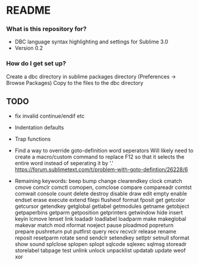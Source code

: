 # README #

### What is this repository for? ###

* DBC language syntax highlighting and settings for Sublime 3.0
* Version 0.2

### How do I get set up? ###

Create a dbc directory in sublime packages directory (Preferences -> Browse Packages)
Copy to the files to the dbc directory


## TODO ##

- fix invalid continue/endif etc

- Indentation defaults
- Trap functions

- Find a way to override goto-definition word seperators
	Will likely need to create a macro/custom command to replace F12 so that it selects the entire word instead of seperating it by '.'
	https://forum.sublimetext.com/t/problem-with-goto-defintion/26228/6


- Remaining keywords:
	beep
	bump
	change
	clearendkey
	clock
	cmatch
	cmove
	comclr
	comctl
	comopen, comclose
	compare
	compareadr
	comtst
	comwait
	console
	count
	delete
	destroy
	disable
	draw
	edit
	empty
	enable
	endset
	erase
	execute
	extend
	filepi
	flusheof
	format
	fposit
	get
	getcolor
	getcursor
	getendkey
	getglobal
	getlabel
	getmodules
	getname
	getobject
	getpaperbins
	getparm
	getposition
	getprinters
	getwindow
	hide
	insert
	keyin
	lcmove
	lenset
	link
	loadadr
	loadlabel
	loadparm
	make
	makeglobal
	makevar
	match
	mod
	nformat
	noeject
	pause
	ploadmod
	popreturn
	prepare
	pushreturn
	put
	putfirst
	query
	recv
	recvclr
	release
	rename
	reposit
	resetparm
	rotate
	send
	sendclr
	setendkey
	setlptr
	setnull
	sformat
	show
	sound
	splclose
	splopen
	splopt
	sqlcode
	sqlexec
	sqlmsg
	storeadr
	storelabel
	tabpage
	test
	unlink
	unlock
	unpacklist
	updatab
	update
	weof
	xor